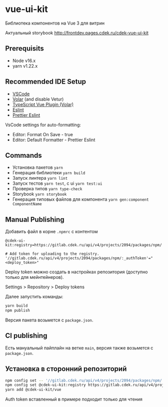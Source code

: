 # vue-ui-kit

Библиотека компонентов на Vue 3 для витрин

Актуальный storybook http://frontdev.pages.cdek.ru/cdek-vue-ui-kit

## Prerequisits

- Node v16.x
- yarn v1.22.x

## Recommended IDE Setup

- [VSCode](https://code.visualstudio.com/)
- [Volar](https://marketplace.visualstudio.com/items?itemName=Vue.volar) (and disable Vetur)
- [TypeScript Vue Plugin (Volar)](https://marketplace.visualstudio.com/items?itemName=Vue.vscode-typescript-vue-plugin)
- [Eslint](https://marketplace.visualstudio.com/items?itemName=dbaeumer.vscode-eslint)
- [Prettier Eslint](https://marketplace.visualstudio.com/items?itemName=rvest.vs-code-prettier-eslint)

VsCode settings for auto-formatting:

- Editor: Format On Save - true
- Editor: Default Formatter - Prettier Eslint

## Commands

- Установка пакетов `yarn`
- Генерация библиотеки `yarn build`
- Запуск линтера `yarn lint`
- Запуск тестов `yarn test`, с ui `yarn test:ui`
- Проверка типов `yarn type-check`
- Storybook `yarn storybook`
- Генерация типовых файлов для компонента `yarn gen:component ComponentName`

## Manual Publishing

Добавить файл в корне `.npmrc` с контентом

```
@cdek-ui-kit:registry=https://gitlab.cdek.ru/api/v4/projects/2094/packages/npm/

# Add token for uploading to the registry.
'//gitlab.cdek.ru/api/v4/projects/2094/packages/npm/:_authToken'="<deploy_token>"
```

Deploy token можно создать в настройках репозитория (доступно только для мейнтейнеров).

Settings > Repository > Deploy tokens

Далее запустить команды:

```bash
yarn build
npm publish
```

Версия пакета возьмется с `package.json`.

## CI publishing

Есть мануальный пайплайн на ветке `main`, версия также возьмется с `package.json`.

## Установка в сторонний репозиторий

```bash
npm config set -- '//gitlab.cdek.ru/api/v4/projects/2094/packages/npm/:_authToken' "M__vw1BxxuyPg5htzoZw"
npm config set @cdek-ui-kit:registry https://gitlab.cdek.ru/api/v4/projects/2094/packages/npm/
yarn add @cdek-ui-kit/vue
```

Auth token вставленный в примере подходит только для чтения
